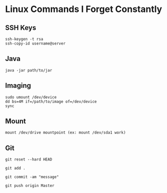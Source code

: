 # Linux Commands I Forget Constantly

## SSH Keys
```
ssh-keygen -t rsa
ssh-copy-id username@server
```

## Java
```
java -jar path/to/jar
```

## Imaging
```
sudo umount /dev/device
dd bs=4M if=/path/to/image of=/dev/device
sync
```

## Mount
```
mount /dev/drive mountpoint (ex: mount /dev/sda1 work)
```

## Git
```
git reset --hard HEAD

git add .

git commit -am "message"

git push origin Master
```
